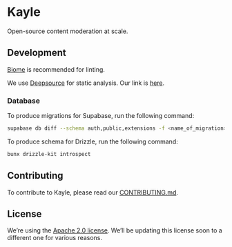 # Kayle

Open-source content moderation at scale.

## Development

[Biome](https://biomejs.dev/) is recommended for linting.

We use [Deepsource](https://deepsource.io/) for static analysis. Our link is
[here](https://app.deepsource.com/gh/KayleAI/kayle).

### Database

To produce migrations for Supabase, run the following command:

```bash
supabase db diff --schema auth,public,extensions -f <name_of_migration>
```

To produce schema for Drizzle, run the following command:

```bash
bunx drizzle-kit introspect
```

## Contributing

To contribute to Kayle, please read our [CONTRIBUTING.md](CONTRIBUTING.md).

## License

We’re using the [Apache 2.0 license](LICENSE). We’ll be updating this license
soon to a different one for various reasons.
